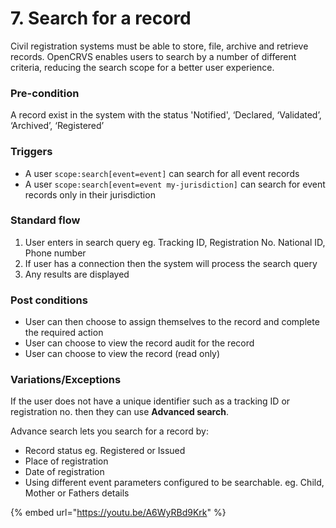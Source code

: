 # 7. Search for a record

Civil registration systems must be able to store, file, archive and retrieve records. OpenCRVS enables users to search by a number of different criteria, reducing the search scope for a better user experience.

### **Pre-condition**

A record exist in the system with the status 'Notified', ‘Declared, ‘Validated’, ‘Archived’, ‘Registered’&#x20;

### **Triggers**

* A user `scope:search[event=event]` can search for all event records
* A user `scope:search[event=event my-jurisdiction]` can search for event records only in their jurisdiction

### **Standard flow**

1. User enters in search query eg. Tracking ID, Registration No. National ID, Phone number
2. If user has a connection then the system will process the search query
3. Any results are displayed

### **Post conditions**

* User can then choose to assign themselves to the record and complete the required action
* User can choose to view the record audit for the record
* User can choose to view the record (read only)

### **Variations/Exceptions**

If the user does not have a unique identifier such as a tracking ID or registration no. then they can use **Advanced search**.

Advance search lets you search for a record by:

* Record status eg. Registered or Issued
* Place of registration
* Date of registration
* Using different event parameters configured to be searchable. eg. Child, Mother or Fathers details

{% embed url="https://youtu.be/A6WyRBd9Krk" %}
